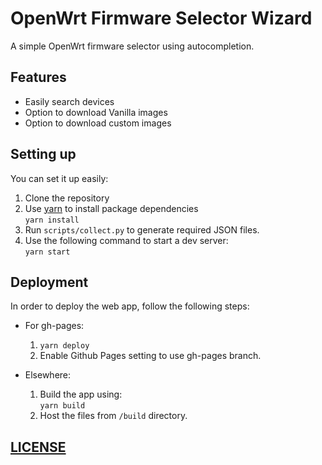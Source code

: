# OpenWrt Firmware Selector Wizard

A simple OpenWrt firmware selector using autocompletion.

## Features

- Easily search devices
- Option to download Vanilla images
- Option to download custom images

## Setting up

You can set it up easily:

1. Clone the repository
2. Use [yarn](https://yarnpkg.com/en/) to install package dependencies  
   `yarn install`
3. Run `scripts/collect.py` to generate required JSON files.
4. Use the following command to start a dev server:  
   `yarn start`

## Deployment

In order to deploy the web app, follow the following steps:

- For gh-pages:

  1. `yarn deploy`
  2. Enable Github Pages setting to use gh-pages branch.

- Elsewhere:
  1. Build the app using:  
     `yarn build`
  2. Host the files from `/build` directory.

## [LICENSE](LICENSE)
